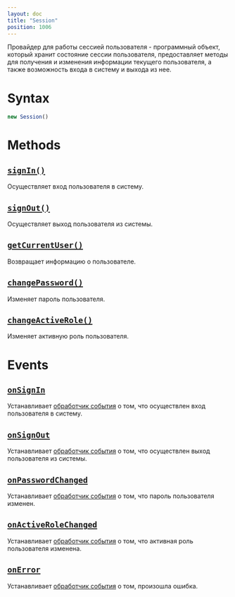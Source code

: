 ```yaml
---
layout: doc
title: "Session"
position: 1006
---
```


Провайдер для работы сессией пользователя - программный объект, который хранит состояние сессии
пользователя, предоставляет методы для получения и изменения информации текущего пользователя,
а также возможность входа в систему и выхода из нее.

# Syntax

```js
new Session()
```

# Methods

## [`signIn()`](Session.signIn/)

Осуществляет вход пользователя в систему.

## [`signOut()`](Session.signOut/)

Осуществляет выход пользователя из системы.

## [`getCurrentUser()`](Session.getCurrentUser/)

Возвращает информацию о пользователе.

## [`changePassword()`](Session.changePassword/)

Изменяет пароль пользователя.

## [`changeActiveRole()`](Session.changeActiveRole/)

Изменяет активную роль пользователя.

# Events

## [`onSignIn`](Session.onSignIn/)

Устанавливает [обработчик события](../Script/) о том, что осуществлен вход пользователя в систему.

## [`onSignOut`](Session.onSignOut/)

Устанавливает [обработчик события](../Script/) о том, что осуществлен выход пользователя из системы.

## [`onPasswordChanged`](Session.onPasswordChanged/)

Устанавливает [обработчик события](../Script/) о том, что пароль пользователя изменен.

## [`onActiveRoleChanged`](Session.onActiveRoleChanged/)

Устанавливает [обработчик события](../Script/) о том, что активная роль пользователя изменена.

## [`onError`](Session.onError/)

Устанавливает [обработчик события](../Script/) о том, произошла ошибка.
